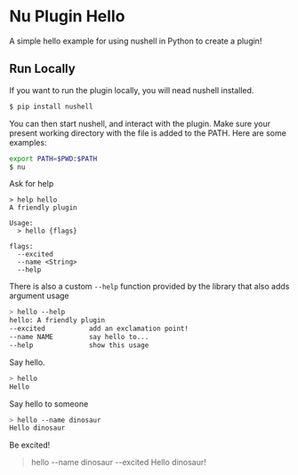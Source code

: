 # Nu Plugin Hello

A simple hello example for using nushell in Python to create a plugin!

## Run Locally

If you want to run the plugin locally, you will nead nushell installed.

```bash
$ pip install nushell
```

You can then start nushell, and interact with the plugin. Make sure your present
working directory with the file is added to the PATH. Here are some examples:

```bash
export PATH=$PWD:$PATH
$ nu
```

Ask for help

```
> help hello
A friendly plugin

Usage:
  > hello {flags} 

flags:
  --excited
  --name <String>
  --help
```

There is also a custom `--help` function provided by the library that also adds argument usage

```bash
> hello --help
hello: A friendly plugin
--excited           add an exclamation point!
--name NAME         say hello to...
--help              show this usage
```

Say hello.
```bash
> hello
Hello
```

Say hello to someone

```bash
> hello --name dinosaur
Hello dinosaur
```

Be excited!
> hello --name dinosaur --excited
Hello dinosaur!
```
